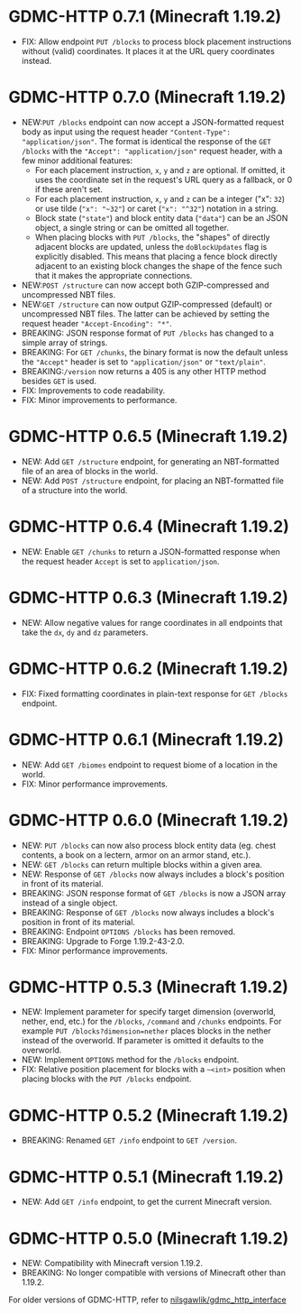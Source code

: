 # GDMC-HTTP 0.7.1 (Minecraft 1.19.2)
- FIX: Allow endpoint `PUT /blocks` to process block placement instructions without (valid) coordinates. It places it at the URL query coordinates instead.

# GDMC-HTTP 0.7.0 (Minecraft 1.19.2)
- NEW:`PUT /blocks` endpoint can now accept a JSON-formatted request body as input using the request header `"Content-Type": "application/json"`. The format is identical the response of the `GET /blocks` with the `"Accept": "application/json"` request header, with a few minor additional features:
  - For each placement instruction, `x`, `y` and `z` are optional. If omitted, it uses the coordinate set in the request's URL query as a fallback, or 0 if these aren't set.
  - For each placement instruction, `x`, `y` and `z` can be a integer ("x": `32`) or use tilde (`"x": "~32"`) or caret (`"x": "^32"`) notation in a string.
  - Block state (`"state"`) and block entity data (`"data"`) can be an JSON object, a single string or can be omitted all together.
  - When placing blocks with `PUT /blocks`, the "shapes" of directly adjacent blocks are updated, unless the `doBlockUpdates` flag is explicitly disabled. This means that placing a fence block 
    directly adjacent to an existing block changes the shape of the fence 
    such that it makes the appropriate connections.
- NEW:`POST /structure` can now accept both GZIP-compressed and uncompressed NBT files.
- NEW:`GET /structure` can now output GZIP-compressed (default) or uncompressed NBT files. The latter can be achieved by setting the request header `"Accept-Encoding": "*"`.
- BREAKING: JSON response format of `PUT /blocks` has changed to a simple array of strings.
- BREAKING: For `GET /chunks`, the binary format is now the default unless the `"Accept"` header is set to `"application/json"` or `"text/plain"`.
- BREAKING:`/version` now returns a 405 is any other HTTP method besides `GET` is used.
- FIX: Improvements to code readability.
- FIX: Minor improvements to performance.

# GDMC-HTTP 0.6.5 (Minecraft 1.19.2)
- NEW: Add `GET /structure` endpoint, for generating an NBT-formatted file of an area of blocks in the world.
- NEW: Add `POST /structure` endpoint, for placing an NBT-formatted file of a structure into the world.

# GDMC-HTTP 0.6.4 (Minecraft 1.19.2)
- NEW: Enable `GET /chunks` to return a JSON-formatted response when the request header `Accept` is set to `application/json`.

# GDMC-HTTP 0.6.3 (Minecraft 1.19.2)
- NEW: Allow negative values for range coordinates in all endpoints that take the `dx`, `dy` and `dz` parameters.

# GDMC-HTTP 0.6.2 (Minecraft 1.19.2)
- FIX: Fixed formatting coordinates in plain-text response for `GET /blocks` endpoint.

# GDMC-HTTP 0.6.1 (Minecraft 1.19.2)
- NEW: Add `GET /biomes` endpoint to request biome of a location in the world.
- FIX: Minor performance improvements.

# GDMC-HTTP 0.6.0 (Minecraft 1.19.2)
- NEW: `PUT /blocks` can now also process block entity data (eg. chest contents, a book on a lectern, armor on an armor stand, etc.).
- NEW: `GET /blocks` can return multiple blocks within a given area.
- NEW: Response of `GET /blocks` now always includes a block's position in front of its material.
- BREAKING: JSON response format of `GET /blocks` is now a JSON array instead of a single object.
- BREAKING: Response of `GET /blocks` now always includes a block's position in front of its material.
- BREAKING: Endpoint `OPTIONS /blocks` has been removed.
- BREAKING: Upgrade to Forge 1.19.2-43-2.0.
- FIX: Minor performance improvements.

# GDMC-HTTP 0.5.3 (Minecraft 1.19.2)
- NEW: Implement parameter for specify target dimension (overworld, nether, end, etc.) for the `/blocks`, `/command` and `/chunks` endpoints. For example `PUT /blocks?dimension=nether` places blocks in the nether instead of the overworld. If parameter is omitted it defaults to the overworld.
- NEW: Implement `OPTIONS` method for the `/blocks` endpoint.
- FIX: Relative position placement for blocks with a `~<int>` position when placing blocks with the `PUT /blocks` endpoint.

# GDMC-HTTP 0.5.2 (Minecraft 1.19.2)
- BREAKING: Renamed `GET /info` endpoint to `GET /version`.

# GDMC-HTTP 0.5.1 (Minecraft 1.19.2)
- NEW: Add `GET /info` endpoint, to get the current Minecraft version.

# GDMC-HTTP 0.5.0 (Minecraft 1.19.2)
- NEW: Compatibility with Minecraft version 1.19.2.
- BREAKING: No longer compatible with versions of Minecraft other than 1.19.2.

For older versions of GDMC-HTTP, refer to [nilsgawlik/gdmc_http_interface](https://github.com/nilsgawlik/gdmc_http_interface/releases)
